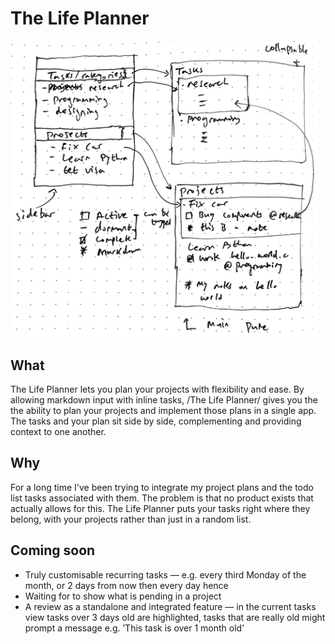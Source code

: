 # The Life Planner

<img src="app_sketch.png" alt="app_sketch" style="zoom:48%;" />

## What

The Life Planner lets you plan your projects with flexibility and ease. By allowing markdown input with inline tasks, /The Life Planner/ gives you the the ability to plan your projects and implement those plans in a single app. The tasks and your plan sit side by side, complementing and providing context to one another. 

## Why

For a long time I've been trying to integrate my project plans and the todo list tasks associated with them. The problem is that no product exists that actually allows for this. The Life Planner puts your tasks right where they belong, with your projects rather than just in a random list.

## Coming soon

* Truly customisable recurring tasks — e.g. every third Monday of the month, or 2 days from now then every day hence
* Waiting for to show what is pending in a project
* A review as a standalone and integrated feature — in the current tasks view tasks over 3 days old are highlighted, tasks that are really old might prompt a message e.g. ’This task is over 1 month old’ 

